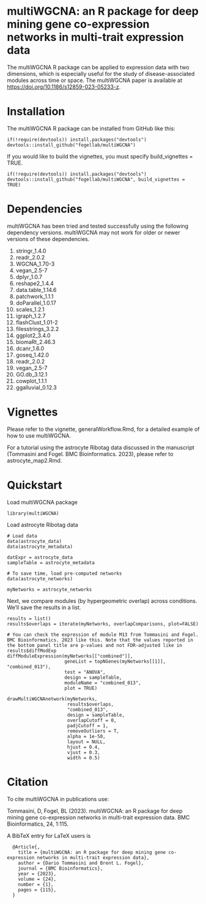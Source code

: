 # multiWGCNA: an R package for deep mining gene co-expression networks in multi-trait expression data

The multiWGCNA R package can be applied to expression data with two dimensions, which is especially useful for the study of disease-associated modules across time or space. The multiWGCNA paper is available at https://doi.org/10.1186/s12859-023-05233-z. 

# Installation 
The multiWGCNA R package can be installed from GitHub like this: 
```
if(!require(devtools)) install.packages("devtools")
devtools::install_github("fogellab/multiWGCNA")
```

If you would like to build the vignettes, you must specify build_vignettes = TRUE. 
```
if(!require(devtools)) install.packages("devtools")
devtools::install_github("fogellab/multiWGCNA", build_vignettes = TRUE)
```


# Dependencies

multiWGCNA has been tried and tested successfully using the following dependency versions. multiWGCNA may not work for older or newer versions of these dependencies. 

1. stringr_1.4.0
2. readr_2.0.2
3. WGCNA_1.70-3
4. vegan_2.5-7
5. dplyr_1.0.7
6. reshape2_1.4.4
7. data.table_1.14.6
8. patchwork_1.1.1
9. doParallel_1.0.17
10. scales_1.2.1
11. igraph_1.2.7
12. flashClust_1.01-2
13. filesstrings_3.2.2
14. ggplot2_3.4.0
15. biomaRt_2.46.3
16. dcanr_1.6.0
17. goseq_1.42.0
18. readr_2.0.2
19. vegan_2.5-7 
20. GO.db_3.12.1
21. cowplot_1.1.1
22. ggalluvial_0.12.3

# Vignettes

Please refer to the vignette, generalWorkflow.Rmd, for a detailed example of how to use multiWGCNA.

For a tutorial using the astrocyte Ribotag data discussed in the manuscript (Tommasini and Fogel. BMC Bioinformatics. 2023), please refer to astrocyte_map2.Rmd.  

# Quickstart

Load multiWGCNA package
```
library(multiWGCNA)
```

Load astrocyte Ribotag data
```
# Load data
data(astrocyte_data)
data(astrocyte_metadata)

datExpr = astrocyte_data
sampleTable = astrocyte_metadata

# To save time, load pre-computed networks 
data(astrocyte_networks)

myNetworks = astrocyte_networks
```
Next, we compare modules (by hypergeometric overlap) across conditions. We’ll save the results in a list.

```
results = list()
results$overlaps = iterate(myNetworks, overlapComparisons, plot=FALSE)

# You can check the expression of module M13 from Tommasini and Fogel. BMC Bioinformatics. 2023 like this. Note that the values reported in the bottom panel title are p-values and not FDR-adjusted like in results$diffModExp
diffModuleExpression(myNetworks[["combined"]], 
                     geneList = topNGenes(myNetworks[[1]], "combined_013"), 
                     test = "ANOVA",
                     design = sampleTable,
                     moduleName = "combined_013",
                     plot = TRUE)
```

```
drawMultiWGCNAnetwork(myNetworks, 
                      results$overlaps, 
                      "combined_013", 
                      design = sampleTable, 
                      overlapCutoff = 0, 
                      padjCutoff = 1, 
                      removeOutliers = T, 
                      alpha = 1e-50, 
                      layout = NULL, 
                      hjust = 0.4, 
                      vjust = 0.3, 
                      width = 0.5)
```


# Citation

To cite multiWGCNA in publications use:

  Tommasini, D, Fogel, BL (2023). multiWGCNA: an R package for deep mining gene co-expression networks in multi-trait expression data. BMC Bioinformatics, 24,
  1:115.

A BibTeX entry for LaTeX users is

```
  @Article{,
    title = {multiWGCNA: an R package for deep mining gene co-expression networks in multi-trait expression data},
    author = {Dario Tommasini and Brent L. Fogel},
    journal = {BMC Bioinformatics},
    year = {2023},
    volume = {24},
    number = {1},
    pages = {115},
  }
```
